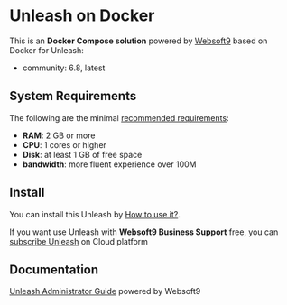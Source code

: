 # Unleash on Docker  

This is an **Docker Compose solution** powered by [Websoft9](https://www.websoft9.com) based on Docker for Unleash:


 - community:  6.8, latest


## System Requirements

The following are the minimal [recommended requirements](https://getunleash.io):

* **RAM**: 2 GB or more
* **CPU**: 1 cores or higher
* **Disk**: at least 1 GB of free space
* **bandwidth**: more fluent experience over 100M  

## Install

You can install this Unleash by [How to use it?](https://github.com/Websoft9/docker-library#how-to-use-it).   

If you want use Unleash with **Websoft9 Business Support** free, you can [subscribe Unleash](https://www.websoft9.com/apps) on Cloud platform

## Documentation

[Unleash Administrator Guide](https://support.websoft9.com/docs/unleash) powered by Websoft9